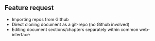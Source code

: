 ## Feature request

- Importing repos from Github
- Direct cloning document as a git-repo (no Github involved)
- Editing document sections/chapters separately within common web-interface
  